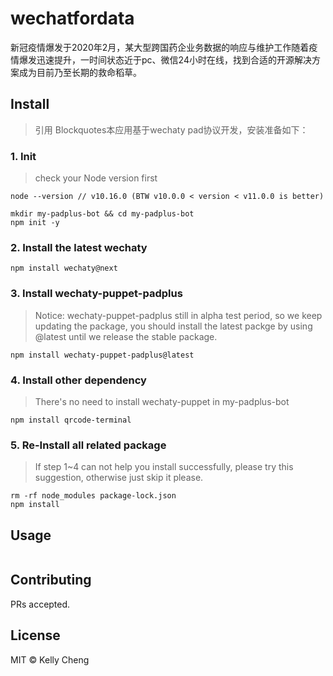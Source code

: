 # wechatfordata

新冠疫情爆发于2020年2月，某大型跨国药企业务数据的响应与维护工作随着疫情爆发迅速提升，一时间状态近于pc、微信24小时在线，找到合适的开源解决方案成为目前乃至长期的救命稻草。

## Install

> 引用 Blockquotes本应用基于wechaty pad协议开发，安装准备如下：

### 1. Init
> check your Node version first
```
node --version // v10.16.0 (BTW v10.0.0 < version < v11.0.0 is better)
```
```
mkdir my-padplus-bot && cd my-padplus-bot
npm init -y
```
### 2. Install the latest wechaty
```
npm install wechaty@next
```
### 3. Install wechaty-puppet-padplus
> Notice: wechaty-puppet-padplus still in alpha test period, so we keep updating the package, you should install the latest packge by using @latest until we release the stable package.
```
npm install wechaty-puppet-padplus@latest
```
### 4. Install other dependency
> There's no need to install wechaty-puppet in my-padplus-bot
```
npm install qrcode-terminal
```
### 5. Re-Install all related package
> If step 1~4 can not help you install successfully, please try this suggestion, otherwise just skip it please.
```
rm -rf node_modules package-lock.json
npm install
```

## Usage

```
```

## Contributing

PRs accepted.

## License

MIT © Kelly Cheng
